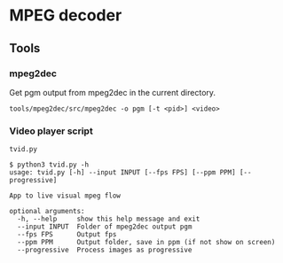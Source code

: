 # MPEG decoder

## Tools

### mpeg2dec

Get pgm output from mpeg2dec in the current directory.

`tools/mpeg2dec/src/mpeg2dec -o pgm [-t <pid>] <video>`

### Video player script

`tvid.py`

```
$ python3 tvid.py -h
usage: tvid.py [-h] --input INPUT [--fps FPS] [--ppm PPM] [--progressive]

App to live visual mpeg flow

optional arguments:
  -h, --help     show this help message and exit
  --input INPUT  Folder of mpeg2dec output pgm
  --fps FPS      Output fps
  --ppm PPM      Output folder, save in ppm (if not show on screen)
  --progressive  Process images as progressive
```
